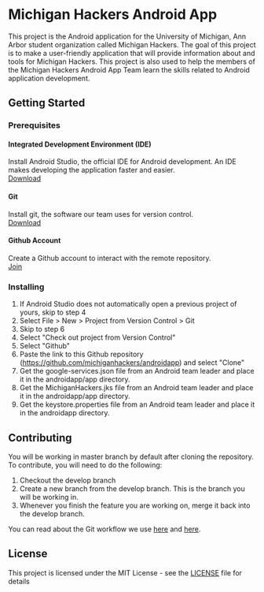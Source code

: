 # Michigan Hackers Android App
This project is the Android application for the University of Michigan, Ann Arbor student organization called Michigan Hackers. The goal of this project is to make a user-friendly application that will provide information about and tools for Michigan Hackers. This project is also used to help the members of the Michigan Hackers Android App Team learn the skills related to Android application development.

## Getting Started

### Prerequisites

#### Integrated Development Environment (IDE)
Install Android Studio, the official IDE for Android development. An IDE makes developing the application faster and easier.  
[Download](https://developer.android.com/studio/)

#### Git
Install git, the software our team uses for version control.  
[Download](https://git-scm.com/downloads)

#### Github Account
Create a Github account to interact with the remote repository.  
[Join](https://github.com/join)

### Installing
1. If Android Studio does not automatically open a previous project of yours, skip to step 4
2. Select File > New > Project from Version Control > Git
3. Skip to step 6
4. Select "Check out project from Version Control"
5. Select "Github"
6. Paste the link to this Github repository (https://github.com/michiganhackers/androidapp) and select "Clone"
7. Get the google-services.json file from an Android team leader and place it in the androidapp/app directory.  
8. Get the MichiganHackers.jks file from an Android team leader and place it in the androidapp/app directory.  
9. Get the keystore.properties file from an Android team leader and place it in the androidapp directory.  

## Contributing
You will be working in master branch by default after cloning the repository. To contribute, you will need to do the following:  
1. Checkout the develop branch
2. Create a new branch from the develop branch. This is the branch you will be working in.
3. Whenever you finish the feature you are working on, merge it back into the develop branch.  

You can read about the Git workflow we use [here](https://www.atlassian.com/git/tutorials/comparing-workflows/gitflow-workflow) and [here](https://nvie.com/posts/a-successful-git-branching-model/).

## License
This project is licensed under the MIT License - see the [LICENSE](/LICENSE) file for details
